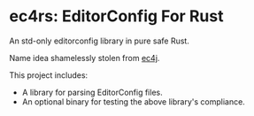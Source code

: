 # ec4rs: EditorConfig For Rust

An std-only editorconfig library in pure safe Rust.

Name idea shamelessly stolen from [ec4j](https://github.com/ec4j/ec4j).

This project includes:
* A library for parsing EditorConfig files.
* An optional binary for testing the above library's compliance.
